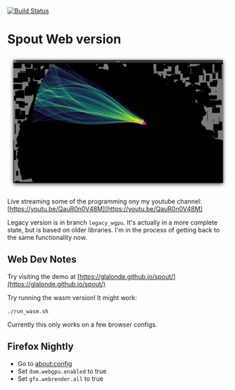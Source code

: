 [![Build Status](https://github.com/glalonde/spout/workflows/CI/badge.svg)](https://github.com/glalonde/spout/actions)

# Spout Web version

![Spout preview](./assets/spout_preview.png)

Live streaming some of the programming ony my youtube channel: [https://youtu.be/QauR0n0V48M](https://youtu.be/QauR0n0V48M) 

Legacy version is in branch `legacy_wgpu`. It's actually in a more complete state, but is based on older libraries. I'm in the process of getting back to the same functionality now.

## Web Dev Notes

Try visiting the demo at [https://glalonde.github.io/spout/](https://glalonde.github.io/spout/)

Try running the wasm version! It might work:
```
./run_wasm.sh
```

Currently this only works on a few browser configs.

## Firefox Nightly
- Go to [about:config](about:config)
- Set `dom.webgpu.enabled` to true
- Set `gfx.webrender.all` to true